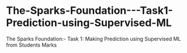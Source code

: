 # The-Sparks-Foundation---Task1-Prediction-using-Supervised-ML
The Sparks Foundation:- Task 1: Making Prediction using Supervised ML from Students Marks
